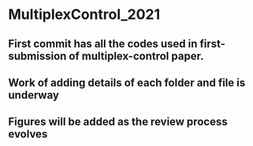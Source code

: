 # MultiplexControl_2021
## First commit has all the codes used in first-submission of multiplex-control paper. 
## Work of adding details of each folder and file is underway 
## Figures will be added as the review process evolves
